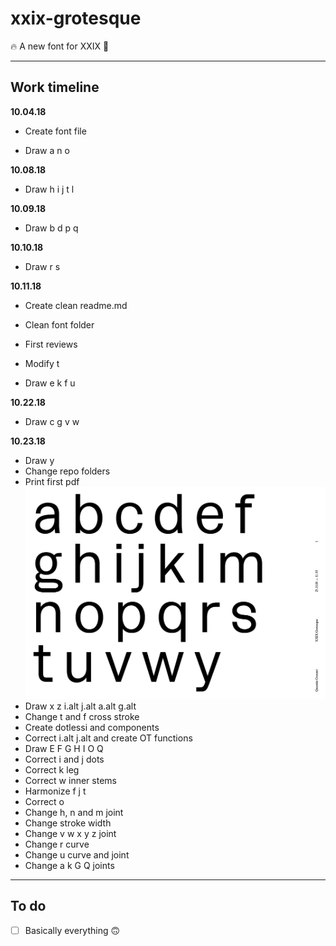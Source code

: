# xxix-grotesque

🔥 A new font for XXIX 🔡

<hr />

## Work timeline

**10.04.18**

+ Create font file

+ Draw a n o 

**10.08.18**

+ Draw h i j t l

**10.09.18**

+ Draw b d p q

**10.10.18**

+ Draw r s

**10.11.18**

+ Create clean readme.md

+ Clean font folder

+ First reviews

+ Modify t

+ Draw e k f u 

**10.22.18**

+ Draw c g v w

**10.23.18**

+ Draw y
+ Change repo folders
+ Print first pdf![JPG 181023](40-TEST/_archive/jpg/test-xxixgrot-181023.jpg)
+ Draw x z i.alt j.alt a.alt g.alt
+ Change t and f cross stroke
+ Create dotlessi and components
+ Correct i.alt j.alt and create OT functions
+ Draw E F G H I O Q
+ Correct i and j dots
+ Correct k leg
+ Correct w inner stems
+ Harmonize f j t
+ Correct o
+ Change h, n and m joint
+ Change stroke width
+ Change v w x y z joint
+ Change r curve
+ Change u curve and joint
+ Change a k G Q joints

<hr />

## To do

+ [ ] Basically everything 🙃
